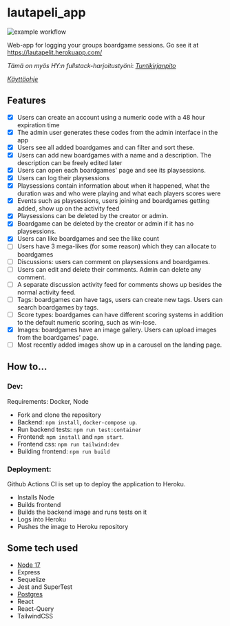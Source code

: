 # lautapeli_app

![example workflow](https://github.com/Veikkosuhonen/lautapeli_app/actions/workflows/main.yml/badge.svg)

Web-app for logging your groups boardgame sessions. Go see it at https://lautapelit.herokuapp.com/

_Tämä on myös HY:n fullstack-harjoitustyöni_:  [_Tuntikirjanpito_](https://github.com/Veikkosuhonen/lautapeli_app/blob/master/tuntikirjanpito.md)

[_Käyttöohje_](https://github.com/Veikkosuhonen/lautapeli_app/blob/master/kayttoohje.md)

## Features

- [x] Users can create an account using a numeric code with a 48 hour expiration time
- [x] The admin user generates these codes from the admin interface in the app
- [x] Users see all added boardgames and can filter and sort these.
- [x] Users can add new boardgames with a name and a description. The description can be freely edited later
- [x] Users can open each boardgames' page and see its playsessions.
- [x] Users can log their playsessions
- [x] Playsessions contain information about when it happened, what the duration was and who were playing and what each players scores were
- [x] Events such as playsessions, users joining and boardgames getting added, show up on the activity feed
- [x] Playsessions can be deleted by the creator or admin.
- [x] Boardgame can be deleted by the creator or admin if it has no playsessions.
- [x] Users can like boardgames and see the like count
- [ ] Users have 3 mega-likes (for some reason) which they can allocate to boardgames
- [ ] Discussions: users can comment on playsessions and boardgames. 
- [ ] Users can edit and delete their comments. Admin can delete any comment.
- [ ] A separate discussion activity feed for comments shows up besides the normal activity feed.
- [ ] Tags: boardgames can have tags, users can create new tags. Users can search boardgames by tags.
- [ ] Score types: boardgames can have different scoring systems in addition to the default numeric scoring, such as win-lose.
- [x] Images: boardgames have an image gallery. Users can upload images from the boardgames' page. 
- [ ] Most recently added images show up in a carousel on the landing page.

## How to...

### Dev:

Requirements: Docker, Node

- Fork and clone the repository
- Backend: `npm install`, `docker-compose up`.
- Run backend tests: `npm run test:container`
- Frontend: `npm install` and `npm start`.
- Frontend css: `npm run tailwind:dev`
- Building frontend: `npm run build`

### Deployment:

Github Actions CI is set up to deploy the application to Heroku.

- Installs Node
- Builds frontend
- Builds the backend image and runs tests on it
- Logs into Heroku
- Pushes the image to Heroku repository

## Some tech used

- [Node 17](https://hub.docker.com/_/node)
- Express
- Sequelize
- Jest and SuperTest
- [Postgres](https://hub.docker.com/_/postgres)
- React
- React-Query
- TailwindCSS
